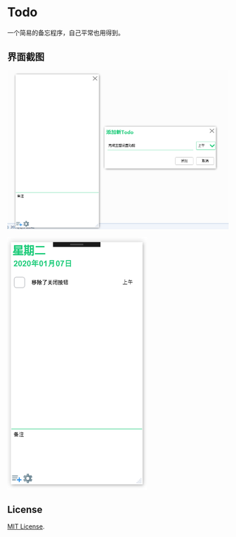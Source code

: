 # Todo
一个简易的备忘程序，自己平常也用得到。

## 界面截图

![main window](/Todo/Todo/Screenshots/QQ截图20200105185400.png)

![Add new todo](/Todo/Todo/Screenshots/QQ截图20200105185420.png)

## License

[MIT License](LICENSE).

